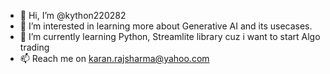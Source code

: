 - 👋 Hi, I’m @kython220282
- 👀 I’m interested in learning more about Generative AI and its usecases.
- 🌱 I’m currently learning Python, Streamlite library cuz i want to start Algo trading
- 📫 Reach me on karan.rajsharma@yahoo.com

<!---
kython220282/kython220282 is a ✨ special ✨ repository because its `README.md` (this file) appears on your GitHub profile.
You can click the Preview link to take a look at your changes.
--->
